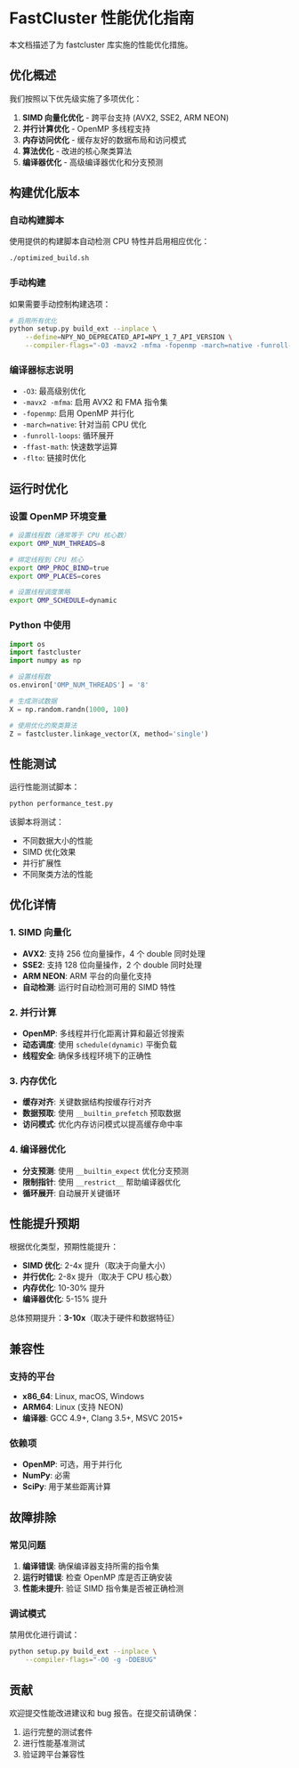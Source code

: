 # FastCluster 性能优化指南

本文档描述了为 fastcluster 库实施的性能优化措施。

## 优化概述

我们按照以下优先级实施了多项优化：

1. **SIMD 向量化优化** - 跨平台支持 (AVX2, SSE2, ARM NEON)
2. **并行计算优化** - OpenMP 多线程支持
3. **内存访问优化** - 缓存友好的数据布局和访问模式
4. **算法优化** - 改进的核心聚类算法
5. **编译器优化** - 高级编译器优化和分支预测

## 构建优化版本

### 自动构建脚本

使用提供的构建脚本自动检测 CPU 特性并启用相应优化：

```bash
./optimized_build.sh
```

### 手动构建

如果需要手动控制构建选项：

```bash
# 启用所有优化
python setup.py build_ext --inplace \
    --define=NPY_NO_DEPRECATED_API=NPY_1_7_API_VERSION \
    --compiler-flags="-O3 -mavx2 -mfma -fopenmp -march=native -funroll-loops -ffast-math -flto"
```

### 编译器标志说明

- `-O3`: 最高级别优化
- `-mavx2 -mfma`: 启用 AVX2 和 FMA 指令集
- `-fopenmp`: 启用 OpenMP 并行化
- `-march=native`: 针对当前 CPU 优化
- `-funroll-loops`: 循环展开
- `-ffast-math`: 快速数学运算
- `-flto`: 链接时优化

## 运行时优化

### 设置 OpenMP 环境变量

```bash
# 设置线程数（通常等于 CPU 核心数）
export OMP_NUM_THREADS=8

# 绑定线程到 CPU 核心
export OMP_PROC_BIND=true
export OMP_PLACES=cores

# 设置线程调度策略
export OMP_SCHEDULE=dynamic
```

### Python 中使用

```python
import os
import fastcluster
import numpy as np

# 设置线程数
os.environ['OMP_NUM_THREADS'] = '8'

# 生成测试数据
X = np.random.randn(1000, 100)

# 使用优化的聚类算法
Z = fastcluster.linkage_vector(X, method='single')
```

## 性能测试

运行性能测试脚本：

```bash
python performance_test.py
```

该脚本将测试：
- 不同数据大小的性能
- SIMD 优化效果
- 并行扩展性
- 不同聚类方法的性能

## 优化详情

### 1. SIMD 向量化

- **AVX2**: 支持 256 位向量操作，4 个 double 同时处理
- **SSE2**: 支持 128 位向量操作，2 个 double 同时处理  
- **ARM NEON**: ARM 平台的向量化支持
- **自动检测**: 运行时自动检测可用的 SIMD 特性

### 2. 并行计算

- **OpenMP**: 多线程并行化距离计算和最近邻搜索
- **动态调度**: 使用 `schedule(dynamic)` 平衡负载
- **线程安全**: 确保多线程环境下的正确性

### 3. 内存优化

- **缓存对齐**: 关键数据结构按缓存行对齐
- **数据预取**: 使用 `__builtin_prefetch` 预取数据
- **访问模式**: 优化内存访问模式以提高缓存命中率

### 4. 编译器优化

- **分支预测**: 使用 `__builtin_expect` 优化分支预测
- **限制指针**: 使用 `__restrict__` 帮助编译器优化
- **循环展开**: 自动展开关键循环

## 性能提升预期

根据优化类型，预期性能提升：

- **SIMD 优化**: 2-4x 提升（取决于向量大小）
- **并行优化**: 2-8x 提升（取决于 CPU 核心数）
- **内存优化**: 10-30% 提升
- **编译器优化**: 5-15% 提升

总体预期提升：**3-10x**（取决于硬件和数据特征）

## 兼容性

### 支持的平台

- **x86_64**: Linux, macOS, Windows
- **ARM64**: Linux (支持 NEON)
- **编译器**: GCC 4.9+, Clang 3.5+, MSVC 2015+

### 依赖项

- **OpenMP**: 可选，用于并行化
- **NumPy**: 必需
- **SciPy**: 用于某些距离计算

## 故障排除

### 常见问题

1. **编译错误**: 确保编译器支持所需的指令集
2. **运行时错误**: 检查 OpenMP 库是否正确安装
3. **性能未提升**: 验证 SIMD 指令集是否被正确检测

### 调试模式

禁用优化进行调试：

```bash
python setup.py build_ext --inplace \
    --compiler-flags="-O0 -g -DDEBUG"
```

## 贡献

欢迎提交性能改进建议和 bug 报告。在提交前请确保：

1. 运行完整的测试套件
2. 进行性能基准测试
3. 验证跨平台兼容性
